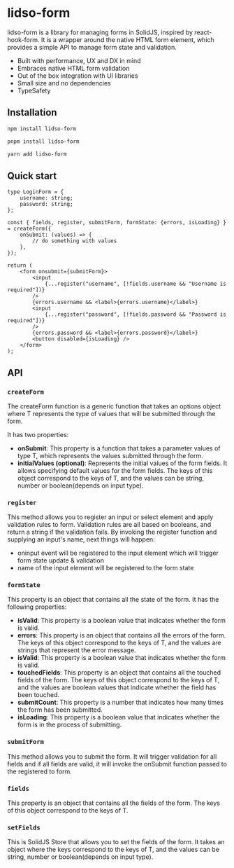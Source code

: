 # lidso-form

lidso-form is a library for managing forms in SolidJS, inspired by react-hook-form. 
It is a wrapper around the native HTML form element, which provides a simple API to manage form state and validation.

+ Built with performance, UX and DX in mind
+ Embraces native HTML form validation
+ Out of the box integration with UI libraries
+ Small size and no dependencies
+ TypeSafety

## Installation

```bash
npm install lidso-form
```

```bash
pnpm install lidso-form
```

```bash
yarn add lidso-form
```

## Quick start

```tsx
type LoginForm = {
    username: string;
    password: string;
};

const { fields, register, submitForm, formState: {errors, isLoading} } = createForm({
    onSubmit: (values) => {
        // do something with values
    },
});

return (
    <form onsubmit={submitForm}>
        <input
            {...register("username", [!fields.username && "Username is required"])}
        />
        {errors.username && <label>{errors.username}</label>}
        <input
            {...register("password", [!fields.password && "Password is required"])}
        />
        {errors.password && <label>{errors.password}</label>}
        <button disabled={isLoading} />
    </form>
);
```

## API

### `createForm`

The createForm function is a generic function that takes an options object where T represents the type of values that will be submitted through the form.

It has two properties:

+ **onSubmit**: This property is a function that takes a parameter values of type T, which represents the values submitted through the form.
+ **initialValues (optional)**:  Represents the initial values of the form fields. It allows specifying default values for the form fields. The keys of this object correspond to the keys of T, and the values can be string, number or boolean(depends on input type).

### `register`
This method allows you to register an input or select element and apply validation rules to form. Validation rules are all based on booleans, and return a string if the validation fails.
By invoking the register function and supplying an input's name, next things will happen:
+ oninput event will be registered to the input element which will trigger form state update & validation
+ name of the input element will be registered to the form state

### `formState`
This property is an object that contains all the state of the form. It has the following properties:
+ **isValid**: This property is a boolean value that indicates whether the form is valid.
+ **errors**: This property is an object that contains all the errors of the form. The keys of this object correspond to the keys of T, and the values are strings that represent the error message.
+ **isValid**: This property is a boolean value that indicates whether the form is valid.
+ **touchedFields**: This property is an object that contains all the touched fields of the form. The keys of this object correspond to the keys of T, and the values are boolean values that indicate whether the field has been touched.
+ **submitCount**: This property is a number that indicates how many times the form has been submitted.
+ **isLoading**: This property is a boolean value that indicates whether the form is in the process of submitting.

### `submitForm`
This method allows you to submit the form. It will trigger validation for all fields and if all fields are valid, it will invoke the onSubmit function passed to the registered to form.

### `fields`
This property is an object that contains all the fields of the form. The keys of this object correspond to the keys of T.

### `setFields`
This is SolidJS Store that allows you to set the fields of the form. It takes an object where the keys correspond to the keys of T, and the values can be string, number or boolean(depends on input type).


